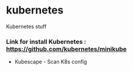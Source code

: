 # kubernetes
Kubernetes stuff
### Link for install Kubernetes : https://github.com/kubernetes/minikube

- Kubescape - Scan K8s config
